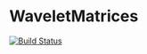 # WaveletMatrices

[![Build Status](https://travis-ci.org/bicycle1885/WaveletMatrices.jl.svg?branch=master)](https://travis-ci.org/bicycle1885/WaveletMatrices.jl)
